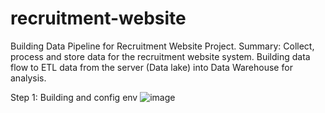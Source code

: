 # recruitment-website
Building Data Pipeline for Recruitment Website Project.
Summary: Collect, process and store data for the recruitment website system. Building data flow to ETL data from the server
(Data lake) into Data Warehouse for analysis.

Step 1: Building and config env
![image](https://github.com/hiepphde/recruitment-website/assets/84515603/71ca120c-d0e8-45a2-afc5-a44862a69f9b)
